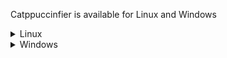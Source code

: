 Catppuccinfier is available for Linux and Windows

<details>
  <summary>Linux</summary>
  
  ## Arch Linux
  Arch users have the option to install the programs through the AUR.
  
  For the cli tool:
  
    paru catppuccinifier-cli-git
  
  For the gui tool:
  
    paru catppuccinifier-gui-git
  
  For both tools:
  
    paru catppuccinifier-cli-git
    paru catppuccinifier-gui-git

  ## NixOS
  Nix users have the option to install the CLI via a flake input.

  > **note** <br>
  > You can use https://isabelroses.cachix.org to access prebuilt binaries

  ### Flakes-Enabled Nix
  For a flakes-enabled system, add this repo as a flake input:
  ```nix
  inputs = {
    nixpkgs.url = "nixpkgs/nixos-unstable";

    catppuccinifier = {
      url = "github:lighttigerXIV/catppuccinifier";
      inputs.nixpkgs.follows = "nixpkgs";
    };
  };
  ```

  If you're using `home-manager`, be sure to add `catppuccinifier` to your `extraSpecialArgs`:
  ```nix
  outputs = { self, nixpkgs, home-manager, catppuccinifier, ... }@attrs:
    # ...
      nixosConfigurations.nixos = nixpkgs.lib.nixosSystem {
        # ...
        modules = [ 
          ./config/configuration.nix
          home-manager.nixosModules.home-manager
          ({config, ...}:{
            # ...
            home-manager.extraSpecialArgs = {
              inherit (attrs) nixpkgs catppuccinifier;
            # ...
            };
          })
          # ...
      };
    };
  ```

  And then add it to your packages with `catppuccinifier.packages.${pkgs.system}.cli`.
    
  ## General Install
  ### Dependencies
  
  ##### Arch Linux
  ```bash 
  sudo pacman -S libadwaita webkit2gtk base-devel curl wget openssl appmenu-gtk-module gtk3 libappindicator-gtk3 librsvg libvips
  ```
  ##### Debian / Ubuntu
  ```bash
  sudo apt install libadwaita-1-0 libwebkit2gtk-4.0-dev build-essential curl wget libssl-dev libgtk-3-dev libayatana-appindicator3-dev librsvg2-dev
  ```
  ##### Fedora
  ```bash
  sudo dnf install libadwaita webkit2gtk4.0-devel openssl-devel curl wget libappindicator-gtk3 librsvg2-devel
  ```
  
  ### Installation
  - Download Linux version in the [releases](https://github.com/lighttigerXIV/catppuccinifier/releases) page
  - Extract the zip and go inside the folder
  - Run the following:
  ```bash
  chmod +x ./install
  chmod +x ./uninstall
  chmod +x ./installation-files/catppuccinifier
  chmod +x ./installation-files/catppuccinifier-gui
  ./install
  ```
</details/>

<details>
  <summary>Windows</summary>
  
  ### Installation
  - Download Windows version in the [releases](https://github.com/lighttigerXIV/catppuccinifier/releases) page
  - Extract the zip and go inside the folder
  - Run the `install.exe` as administrator 
  
</details/>
